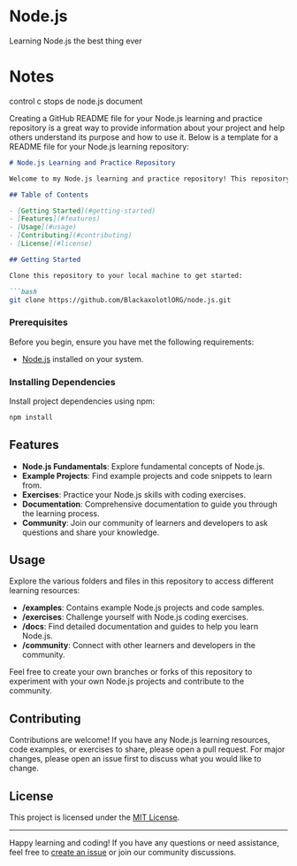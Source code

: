 # Node.js
Learning Node.js the best thing ever
# Notes
control c stops de node.js document

Creating a GitHub README file for your Node.js learning and practice repository is a great way to provide information about your project and help others understand its purpose and how to use it. Below is a template for a README file for your Node.js learning repository:

```markdown
# Node.js Learning and Practice Repository

Welcome to my Node.js learning and practice repository! This repository is designed to help me learn and experiment with Node.js, a powerful runtime environment for building server-side applications. Whether you're a beginner or an experienced developer, you'll find valuable resources and examples here to enhance your Node.js skills.

## Table of Contents

- [Getting Started](#getting-started)
- [Features](#features)
- [Usage](#usage)
- [Contributing](#contributing)
- [License](#license)

## Getting Started

Clone this repository to your local machine to get started:

```bash
git clone https://github.com/BlackaxolotlORG/node.js.git
```

### Prerequisites

Before you begin, ensure you have met the following requirements:

- [Node.js](https://nodejs.org/) installed on your system.

### Installing Dependencies

Install project dependencies using npm:

```bash
npm install
```

## Features

- **Node.js Fundamentals**: Explore fundamental concepts of Node.js.
- **Example Projects**: Find example projects and code snippets to learn from.
- **Exercises**: Practice your Node.js skills with coding exercises.
- **Documentation**: Comprehensive documentation to guide you through the learning process.
- **Community**: Join our community of learners and developers to ask questions and share your knowledge.

## Usage

Explore the various folders and files in this repository to access different learning resources:

- **/examples**: Contains example Node.js projects and code samples.
- **/exercises**: Challenge yourself with Node.js coding exercises.
- **/docs**: Find detailed documentation and guides to help you learn Node.js.
- **/community**: Connect with other learners and developers in the community.

Feel free to create your own branches or forks of this repository to experiment with your own Node.js projects and contribute to the community.

## Contributing

Contributions are welcome! If you have any Node.js learning resources, code examples, or exercises to share, please open a pull request. For major changes, please open an issue first to discuss what you would like to change.

## License

This project is licensed under the [MIT License](LICENSE.md).

---

Happy learning and coding! If you have any questions or need assistance, feel free to [create an issue](https://github.com/BlackaxolotlORG/node.js/issues) or join our community discussions.
```


